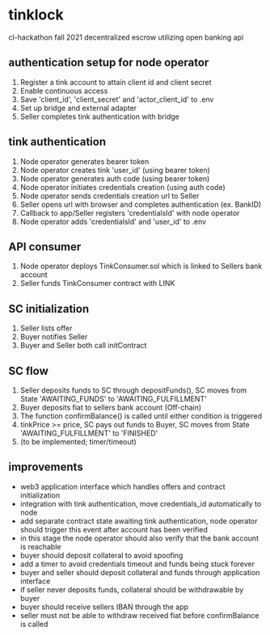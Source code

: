# tinklock
cl-hackathon fall 2021 
decentralized escrow utilizing open banking api


## authentication setup for node operator

1. Register a tink account to attain client id and client secret
2. Enable continuous access
3. Save 'client_id', 'client_secret' and 'actor_client_id' to .env
4. Set up bridge and external adapter
5. Seller completes tink authentication with bridge

## tink authentication

1. Node operator generates bearer token
2. Node operator creates tink 'user_id' (using bearer token)
3. Node operator generates auth code (using bearer token)
4. Node operator initiates credentials creation (using auth code)
5. Node operator sends credentials creation url to Seller
6. Seller opens url with browser and completes authentication (ex. BankID)
7. Callback to app/Seller registers 'credentialsId' with node operator
8. Node operator adds 'credentialsId' and 'user_id' to .env

## API consumer

1. Node operator deploys TinkConsumer.sol which is linked to Sellers bank account
2. Seller funds TinkConsumer contract with LINK

## SC initialization

1. Seller lists offer
2. Buyer notifies Seller 
3. Buyer and Seller both call initContract

## SC flow

1. Seller deposits funds to SC through depositFunds(), SC moves from  State 'AWAITING_FUNDS' to 'AWAITING_FULFILLMENT'
2. Buyer deposits fiat to sellers bank account (Off-chain)
4. The function confirmBalance() is called until either condition is triggered  
5. tinkPrice >= price, SC pays out funds to Buyer, SC moves from State 'AWAITING_FULFILLMENT' to 'FINISHED'
6. (to be implemented; timer/timeout)


## improvements

- web3 application interface which handles offers and contract initialization
- integration with tink authentication, move credentials_id automatically to node
- add separate contract state awaiting tink authentication, node operator should trigger this event after account has been verified 
- in this stage the node operator should also verify that the bank account is reachable
- buyer should deposit collateral to avoid spoofing
- add a timer to avoid credentials timeout and funds being stuck forever
- buyer and seller should deposit collateral and funds through application interface
- if seller never deposits funds, collateral should be withdrawable by buyer
- buyer should receive sellers IBAN through the app
- seller must not be able to withdraw received fiat before confirmBalance is called
